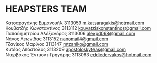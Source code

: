 # HEAPSTERS TEAM

Κατσαραγάκης Εμμανουήλ	   3113059	m.katsaragakis@hotmail.com <br />
Κουβατζής Κωνσταντίνος	   3113112	kouvatziskonstantinos@gmail.com <br />
Παπαδημητρίου Αλέξανδρος   3113006	alexpd068@gmail.com <br />
Νάνος Λεωνίδας			   3113152	nanomail4@gmail.com <br />
Τζανίκος Μαρίνος		   3113147	mtzaniko@gmail.com <br />
Κυτέας Απόστολος		   3113209	apostoloskyteas@gmail.com <br />
Ντερβάκος Έντμοντ-Γρηγόρης 3113063	eddiedervakos@hotmail.com